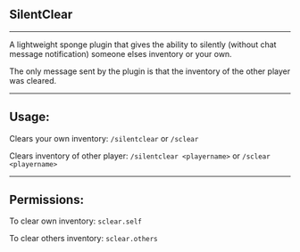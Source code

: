 ## SilentClear
--------------

A lightweight sponge plugin that gives the ability to silently (without chat message notification) someone elses inventory or your own.

The only message sent by the plugin is that the inventory of the other player was cleared.

----------

## Usage:
Clears your own inventory: `/silentclear` or `/sclear`

Clears inventory of other player: `/silentclear <playername>` or `/sclear <playername>`

----------

## Permissions:
To clear own inventory: `sclear.self`

To clear others inventory: `sclear.others`

